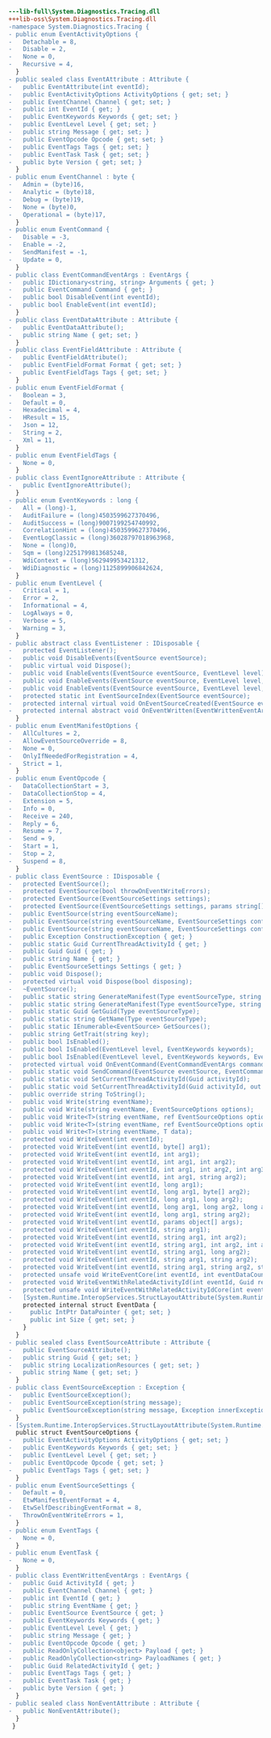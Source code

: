 ﻿```diff
---lib-full\System.Diagnostics.Tracing.dll
+++lib-oss\System.Diagnostics.Tracing.dll
-namespace System.Diagnostics.Tracing {
- public enum EventActivityOptions {
-   Detachable = 8,
-   Disable = 2,
-   None = 0,
-   Recursive = 4,
  }
- public sealed class EventAttribute : Attribute {
-   public EventAttribute(int eventId);
-   public EventActivityOptions ActivityOptions { get; set; }
-   public EventChannel Channel { get; set; }
-   public int EventId { get; }
-   public EventKeywords Keywords { get; set; }
-   public EventLevel Level { get; set; }
-   public string Message { get; set; }
-   public EventOpcode Opcode { get; set; }
-   public EventTags Tags { get; set; }
-   public EventTask Task { get; set; }
-   public byte Version { get; set; }
  }
- public enum EventChannel : byte {
-   Admin = (byte)16,
-   Analytic = (byte)18,
-   Debug = (byte)19,
-   None = (byte)0,
-   Operational = (byte)17,
  }
- public enum EventCommand {
-   Disable = -3,
-   Enable = -2,
-   SendManifest = -1,
-   Update = 0,
  }
- public class EventCommandEventArgs : EventArgs {
-   public IDictionary<string, string> Arguments { get; }
-   public EventCommand Command { get; }
-   public bool DisableEvent(int eventId);
-   public bool EnableEvent(int eventId);
  }
- public class EventDataAttribute : Attribute {
-   public EventDataAttribute();
-   public string Name { get; set; }
  }
- public class EventFieldAttribute : Attribute {
-   public EventFieldAttribute();
-   public EventFieldFormat Format { get; set; }
-   public EventFieldTags Tags { get; set; }
  }
- public enum EventFieldFormat {
-   Boolean = 3,
-   Default = 0,
-   Hexadecimal = 4,
-   HResult = 15,
-   Json = 12,
-   String = 2,
-   Xml = 11,
  }
- public enum EventFieldTags {
-   None = 0,
  }
- public class EventIgnoreAttribute : Attribute {
-   public EventIgnoreAttribute();
  }
- public enum EventKeywords : long {
-   All = (long)-1,
-   AuditFailure = (long)4503599627370496,
-   AuditSuccess = (long)9007199254740992,
-   CorrelationHint = (long)4503599627370496,
-   EventLogClassic = (long)36028797018963968,
-   None = (long)0,
-   Sqm = (long)2251799813685248,
-   WdiContext = (long)562949953421312,
-   WdiDiagnostic = (long)1125899906842624,
  }
- public enum EventLevel {
-   Critical = 1,
-   Error = 2,
-   Informational = 4,
-   LogAlways = 0,
-   Verbose = 5,
-   Warning = 3,
  }
- public abstract class EventListener : IDisposable {
-   protected EventListener();
-   public void DisableEvents(EventSource eventSource);
-   public virtual void Dispose();
-   public void EnableEvents(EventSource eventSource, EventLevel level);
-   public void EnableEvents(EventSource eventSource, EventLevel level, EventKeywords matchAnyKeyword);
-   public void EnableEvents(EventSource eventSource, EventLevel level, EventKeywords matchAnyKeyword, IDictionary<string, string> arguments);
-   protected static int EventSourceIndex(EventSource eventSource);
-   protected internal virtual void OnEventSourceCreated(EventSource eventSource);
-   protected internal abstract void OnEventWritten(EventWrittenEventArgs eventData);
  }
- public enum EventManifestOptions {
-   AllCultures = 2,
-   AllowEventSourceOverride = 8,
-   None = 0,
-   OnlyIfNeededForRegistration = 4,
-   Strict = 1,
  }
- public enum EventOpcode {
-   DataCollectionStart = 3,
-   DataCollectionStop = 4,
-   Extension = 5,
-   Info = 0,
-   Receive = 240,
-   Reply = 6,
-   Resume = 7,
-   Send = 9,
-   Start = 1,
-   Stop = 2,
-   Suspend = 8,
  }
- public class EventSource : IDisposable {
-   protected EventSource();
-   protected EventSource(bool throwOnEventWriteErrors);
-   protected EventSource(EventSourceSettings settings);
-   protected EventSource(EventSourceSettings settings, params string[] traits);
-   public EventSource(string eventSourceName);
-   public EventSource(string eventSourceName, EventSourceSettings config);
-   public EventSource(string eventSourceName, EventSourceSettings config, params string[] traits);
-   public Exception ConstructionException { get; }
-   public static Guid CurrentThreadActivityId { get; }
-   public Guid Guid { get; }
-   public string Name { get; }
-   public EventSourceSettings Settings { get; }
-   public void Dispose();
-   protected virtual void Dispose(bool disposing);
-   ~EventSource();
-   public static string GenerateManifest(Type eventSourceType, string assemblyPathToIncludeInManifest);
-   public static string GenerateManifest(Type eventSourceType, string assemblyPathToIncludeInManifest, EventManifestOptions flags);
-   public static Guid GetGuid(Type eventSourceType);
-   public static string GetName(Type eventSourceType);
-   public static IEnumerable<EventSource> GetSources();
-   public string GetTrait(string key);
-   public bool IsEnabled();
-   public bool IsEnabled(EventLevel level, EventKeywords keywords);
-   public bool IsEnabled(EventLevel level, EventKeywords keywords, EventChannel channel);
-   protected virtual void OnEventCommand(EventCommandEventArgs command);
-   public static void SendCommand(EventSource eventSource, EventCommand command, IDictionary<string, string> commandArguments);
-   public static void SetCurrentThreadActivityId(Guid activityId);
-   public static void SetCurrentThreadActivityId(Guid activityId, out Guid oldActivityThatWillContinue);
-   public override string ToString();
-   public void Write(string eventName);
-   public void Write(string eventName, EventSourceOptions options);
-   public void Write<T>(string eventName, ref EventSourceOptions options, ref Guid activityId, ref Guid relatedActivityId, ref T data);
-   public void Write<T>(string eventName, ref EventSourceOptions options, ref T data);
-   public void Write<T>(string eventName, T data);
-   protected void WriteEvent(int eventId);
-   protected void WriteEvent(int eventId, byte[] arg1);
-   protected void WriteEvent(int eventId, int arg1);
-   protected void WriteEvent(int eventId, int arg1, int arg2);
-   protected void WriteEvent(int eventId, int arg1, int arg2, int arg3);
-   protected void WriteEvent(int eventId, int arg1, string arg2);
-   protected void WriteEvent(int eventId, long arg1);
-   protected void WriteEvent(int eventId, long arg1, byte[] arg2);
-   protected void WriteEvent(int eventId, long arg1, long arg2);
-   protected void WriteEvent(int eventId, long arg1, long arg2, long arg3);
-   protected void WriteEvent(int eventId, long arg1, string arg2);
-   protected void WriteEvent(int eventId, params object[] args);
-   protected void WriteEvent(int eventId, string arg1);
-   protected void WriteEvent(int eventId, string arg1, int arg2);
-   protected void WriteEvent(int eventId, string arg1, int arg2, int arg3);
-   protected void WriteEvent(int eventId, string arg1, long arg2);
-   protected void WriteEvent(int eventId, string arg1, string arg2);
-   protected void WriteEvent(int eventId, string arg1, string arg2, string arg3);
-   protected unsafe void WriteEventCore(int eventId, int eventDataCount, EventSource.EventData* data);
-   protected void WriteEventWithRelatedActivityId(int eventId, Guid relatedActivityId, params object[] args);
-   protected unsafe void WriteEventWithRelatedActivityIdCore(int eventId, Guid* relatedActivityId, int eventDataCount, EventSource.EventData* data);
-   [System.Runtime.InteropServices.StructLayoutAttribute(System.Runtime.InteropServices.LayoutKind.Sequential)]
    protected internal struct EventData {
-     public IntPtr DataPointer { get; set; }
-     public int Size { get; set; }
    }
  }
- public sealed class EventSourceAttribute : Attribute {
-   public EventSourceAttribute();
-   public string Guid { get; set; }
-   public string LocalizationResources { get; set; }
-   public string Name { get; set; }
  }
- public class EventSourceException : Exception {
-   public EventSourceException();
-   public EventSourceException(string message);
-   public EventSourceException(string message, Exception innerException);
  }
- [System.Runtime.InteropServices.StructLayoutAttribute(System.Runtime.InteropServices.LayoutKind.Sequential)]
  public struct EventSourceOptions {
-   public EventActivityOptions ActivityOptions { get; set; }
-   public EventKeywords Keywords { get; set; }
-   public EventLevel Level { get; set; }
-   public EventOpcode Opcode { get; set; }
-   public EventTags Tags { get; set; }
  }
- public enum EventSourceSettings {
-   Default = 0,
-   EtwManifestEventFormat = 4,
-   EtwSelfDescribingEventFormat = 8,
-   ThrowOnEventWriteErrors = 1,
  }
- public enum EventTags {
-   None = 0,
  }
- public enum EventTask {
-   None = 0,
  }
- public class EventWrittenEventArgs : EventArgs {
-   public Guid ActivityId { get; }
-   public EventChannel Channel { get; }
-   public int EventId { get; }
-   public string EventName { get; }
-   public EventSource EventSource { get; }
-   public EventKeywords Keywords { get; }
-   public EventLevel Level { get; }
-   public string Message { get; }
-   public EventOpcode Opcode { get; }
-   public ReadOnlyCollection<object> Payload { get; }
-   public ReadOnlyCollection<string> PayloadNames { get; }
-   public Guid RelatedActivityId { get; }
-   public EventTags Tags { get; }
-   public EventTask Task { get; }
-   public byte Version { get; }
  }
- public sealed class NonEventAttribute : Attribute {
-   public NonEventAttribute();
  }
 }
```
